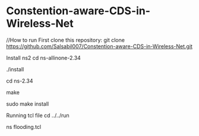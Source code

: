 # Constention-aware-CDS-in-Wireless-Net
//How to run
First clone this repository:
git clone https://github.com/Salsabil007/Constention-aware-CDS-in-Wireless-Net.git

Install ns2
cd ns-allinone-2.34

./install

cd ns-2.34

make

sudo make install

Running tcl file
cd ../../run

ns flooding.tcl
